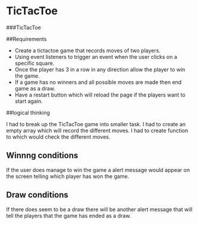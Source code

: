 # TicTacToe

###TicTacToe

##Requirements

* Create a tictactoe game that records moves of two players.
* Using event listeners to trigger an event when the user clicks on a specific square.
* Once the player has 3 in a row in any direction allow the player to win the game.
* If a game has no winners and all possible moves are made then end game as a draw.
* Have a restart button which will reload the page if the players want to start again.

##logical thinking

I had to break up the TicTacToe game into smaller task. I had to create an empty array which will record the different moves. I had to create function to which would check the different moves.

## Winnng conditions

If the user does manage to win the game a alert message would appear on the screen telling which player has won the game.

## Draw conditions

If there does seem to be a draw there will be another alert message that will tell the players that the game has ended as a draw.
